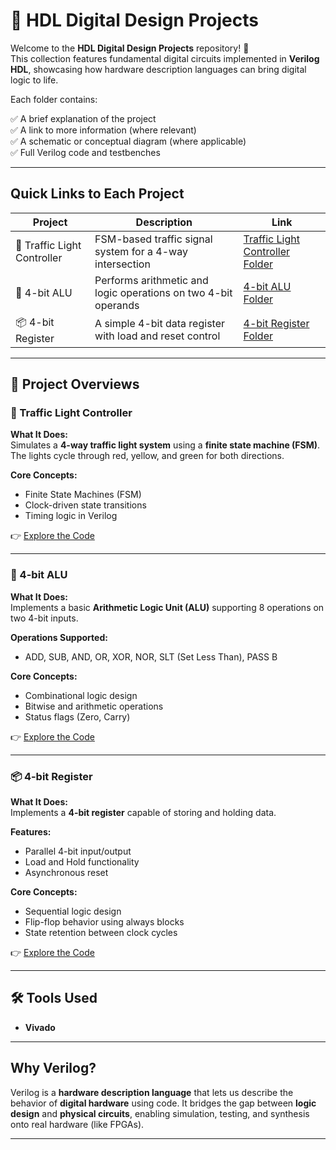 # 💾 HDL Digital Design Projects

Welcome to the **HDL Digital Design Projects** repository! 🎉  
This collection features fundamental digital circuits implemented in **Verilog HDL**, showcasing how hardware description languages can bring digital logic to life.

Each folder contains:

✅ A brief explanation of the project  
✅ A link to more information (where relevant)  
✅ A schematic or conceptual diagram (where applicable)  
✅ Full Verilog code and testbenches  

---

## Quick Links to Each Project

| Project | Description | Link |
|--|--|--|
| 🚦 Traffic Light Controller | FSM-based traffic signal system for a 4-way intersection | [Traffic Light Controller Folder](./Traffic_Light_Controller) |
| 🔢 4-bit ALU | Performs arithmetic and logic operations on two 4-bit operands | [4-bit ALU Folder](./4_Bit_ALU) |
| 📦 4-bit Register | A simple 4-bit data register with load and reset control | [4-bit Register Folder](./4_Bit_register) |

---

## 📐 Project Overviews

### 🚦 Traffic Light Controller
**What It Does:**  
Simulates a **4-way traffic light system** using a **finite state machine (FSM)**.  
The lights cycle through red, yellow, and green for both directions.

**Core Concepts:**  
- Finite State Machines (FSM)
- Clock-driven state transitions
- Timing logic in Verilog

👉 [Explore the Code](./Traffic_Light_Controller)

---

### 🔢 4-bit ALU
**What It Does:**  
Implements a basic **Arithmetic Logic Unit (ALU)** supporting 8 operations on two 4-bit inputs.

**Operations Supported:**  
- ADD, SUB, AND, OR, XOR, NOR, SLT (Set Less Than), PASS B

**Core Concepts:**  
- Combinational logic design
- Bitwise and arithmetic operations
- Status flags (Zero, Carry)

👉 [Explore the Code](./4_Bit_ALU)

---

### 📦 4-bit Register
**What It Does:**  
Implements a **4-bit register** capable of storing and holding data.

**Features:**  
- Parallel 4-bit input/output
- Load and Hold functionality
- Asynchronous reset

**Core Concepts:**  
- Sequential logic design
- Flip-flop behavior using always blocks
- State retention between clock cycles

👉 [Explore the Code](./4_Bit_register)

---

## 🛠️ Tools Used

- **Vivado** 

---

## Why Verilog?

Verilog is a **hardware description language** that lets us describe the behavior of **digital hardware** using code. It bridges the gap between **logic design** and **physical circuits**, enabling simulation, testing, and synthesis onto real hardware (like FPGAs).



---


